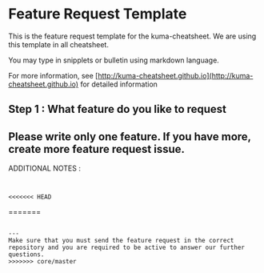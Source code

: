 # Feature Request Template
This is the feature request template for the kuma-cheatsheet. We are using this template in all cheatsheet.

You may type in snipplets or bulletin using markdown language.

For more information, see [http://kuma-cheatsheet.github.io](http://kuma-cheatsheet.github.io) for detailed information

## Step 1 : What feature do you like to request
Please write **only one** feature. If you have more, create more feature request issue. 
- 

ADDITIONAL NOTES :
```


<<<<<<< HEAD

```
=======
```

---
Make sure that you must send the feature request in the correct repository and you are required to be active to answer our further questions. 
>>>>>>> core/master
